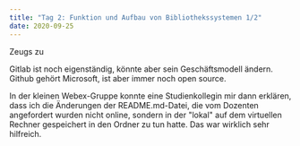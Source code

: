 ```yaml
---
title: "Tag 2: Funktion und Aufbau von Bibliothekssystemen 1/2"
date: 2020-09-25
---
```

Zeugs zu 

Gitlab ist noch eigenständig, könnte aber sein Geschäftsmodell ändern. 
Github gehört Microsoft, ist aber immer noch open source. 

In der kleinen Webex-Gruppe konnte eine Studienkollegin mir dann erklären, dass ich die Änderungen der README.md-Datei, die vom Dozenten angefordert wurden nicht online, sondern in der "lokal" auf dem virtuellen Rechner gespeichert in den Ordner zu tun hatte. 
Das war wirklich sehr  hilfreich. 
